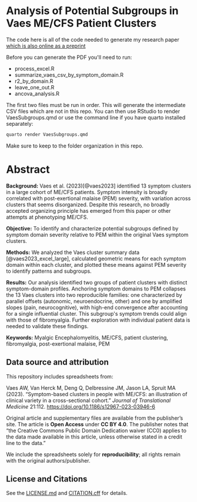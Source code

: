 # Analysis of Potential Subgroups in Vaes ME/CFS Patient Clusters

The code here is all of the code needed to generate my research paper [which is also online as a preprint](https://www.preprints.org/manuscript/202509.1179) 

Before you can generate the PDF you'll need to run:

* process_excel.R
* summarize_vaes_csv_by_symptom_domain.R 
* r2_by_domain.R
* leave_one_out.R
* ancova_analysis.R

The first two files  must be run in order.  This will generate the intermediate CSV files which are not in this repo.  You can then use RStudio to render VaesSubgroups.qmd or use the command line if you have quarto installed separately: 

````bash
quarto render VaesSubgroups.qmd
````
Make sure to  keep to the folder organization in this repo. 

# Abstract

**Background:** Vaes et al. (2023)[@vaes2023] identified 13 symptom clusters in a large cohort of ME/CFS patients. Symptom intensity is broadly correlated with post-exertional malaise (PEM) severity, with variation across clusters that seems disorganized. Despite this research, no broadly accepted organizing principle has emerged from this paper or other attempts at phenotyping ME/CFS.

**Objective:** To identify and characterize potential subgroups defined by symptom domain severity relative to PEM within the original Vaes symptom clusters.

**Methods:** We analyzed the Vaes cluster summary data [@vaes2023_excel_large], calculated geometric means for each symptom domain within each cluster, and plotted these means against PEM severity to identify patterns and subgroups.

**Results:** Our analysis identified two groups of patient clusters with distinct symptom-domain profiles. Anchoring symptom domains to PEM collapses the 13 Vaes clusters into two reproducible families: one characterized by parallel offsets (autonomic, neuroendocrine, other) and one by amplified slopes (pain, neurocognitive), with high-end convergence after accounting for a single influential cluster. This subgroup's symptom trends could align with those of fibromyalgia. Further exploration with individual patient data is needed to validate these findings.

**Keywords:** Myalgic Encephalomyelitis, ME/CFS, patient clustering, fibromyalgia, post-exertional malaise, PEM

## Data source and attribution

This repository includes spreadsheets from:

Vaes AW, Van Herck M, Deng Q, Delbressine JM, Jason LA, Spruit MA (2023).
“Symptom-based clusters in people with ME/CFS: an illustration of clinical variety in a cross-sectional cohort.”
*Journal of Translational Medicine* 21:112. https://doi.org/10.1186/s12967-023-03946-6

Original article and supplementary files are available from the publisher’s site. The article is **Open Access** under **CC BY 4.0**. The publisher notes that “the Creative Commons Public Domain Dedication waiver (CC0) applies to the data made available in this article, unless otherwise stated in a credit line to the data.”  

We include the spreadsheets solely for **reproducibility**; all rights remain with the original authors/publisher.

## License and Citations
See the [LICENSE.md](LICENSE.md) and [CITATION.cff](CITATION.cff) for details.